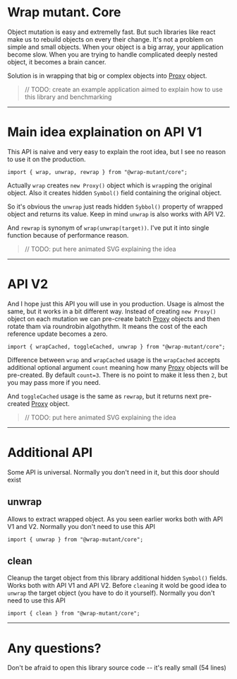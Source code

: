 # Wrap mutant. Core

Object mutation is easy and extremelly fast. But such libraries like react make us to rebuild objects on every their change. It's not a problem on simple and small objects. When your object is a big array, your application become slow. When you are trying to handle complicated deeply nested object, it becomes a brain cancer.

Solution is in wrapping that big or complex objects into [Proxy][MDNProxy] object.

> // TODO: create an example application aimed to explain how to use this library and benchmarking

---

# Main idea explaination on API V1

This API is naive and very easy to explain the root idea, but I see no reason to use it on the production.

```
import { wrap, unwrap, rewrap } from "@wrap-mutant/core";
```

Actually `wrap` creates `new Proxy()` object which is `wrap`ping the original object. Also it creates hidden `Symbol()` field containing the original object.

So it's obvious the `unwrap` just reads hidden `Sybbol()` property of wrapped object and returns its value. Keep in mind `unwrap` is also works with API V2.

And `rewrap` is synonym of `wrap(unwrap(target))`. I've put it into single function because of performance reason.

> // TODO: put here animated SVG explaining the idea

---

# API V2

And I hope just this API you will use in you production. Usage is almost the same, but it works in a bit different way. Instead of creating `new Proxy()` object on each mutation we can pre-create batch [Proxy][MDNProxy] objects and then rotate tham via roundrobin algothythm. It means the cost of the each reference update becomes a zero.

```
import { wrapCached, toggleCached, unwrap } from "@wrap-mutant/core";
```

Difference between `wrap` and `wrapCached` usage is the `wrapCached` accepts additional optional argument `count` meaning how many [Proxy][MDNProxy] objects will be pre-created. By default `count=3`. There is no point to make it less then `2`, but you may pass more if you need.

And `toggleCached` usage is the same as `rewrap`, but it returns next pre-created [Proxy][MDNProxy] object.

> // TODO: put here animated SVG explaining the idea

---

# Additional API

Some API is universal. Normally you don't need in it, but this door should exist

## unwrap

Allows to extract wrapped object. As you seen earlier works both with API V1 and V2. Normally you don't need to use this API

```
import { unwrap } from "@wrap-mutant/core";
```

## clean

Cleanup the target object from this library additional hidden `Symbol()` fields. Works both with API V1 and API V2. Before `clean`ing it wold be good idea to `unwrap` the target object (you have to do it yourself). Normally you don't need to use this API

```
import { clean } from "@wrap-mutant/core";
```

---

# Any questions?

Don't be afraid to open this library source code -- it's really small (54 lines)

[MDNProxy]: (https://developer.mozilla.org/en-US/docs/Web/JavaScript/Reference/Global_Objects/Proxy)

